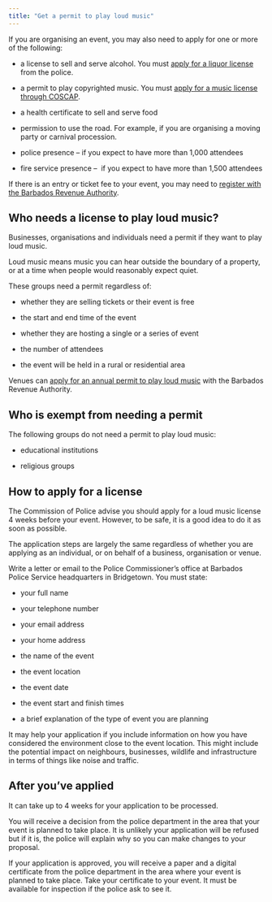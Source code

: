```yaml
---
title: "Get a permit to play loud music"
---
```


If you are organising an event, you may also need to apply for one or more of the following: 

- a license to sell and serve alcohol. You must [apply for a liquor license](https://liquorlicence.gov.bb/) from the police.

- a permit to play copyrighted music. You must [apply for a music license through COSCAP](https://coscap.org/tariffs).

- a health certificate to sell and serve food

- permission to use the road. For example, if you are organising a moving party or carnival procession.

- police presence – if you expect to have more than 1,000 attendees

- fire service presence –  if you expect to have more than 1,500 attendees

If there is an entry or ticket fee to your event, you may need to [register with the Barbados Revenue Authority](https://bra.gov.bb/).


## Who needs a license to play loud music?

Businesses, organisations and individuals need a permit if they want to play loud music. 

Loud music means music you can hear outside the boundary of a property, or at a time when people would reasonably expect quiet.

These groups need a permit regardless of:

- whether they are selling tickets or their event is free

- the start and end time of the event  

- whether they are hosting a single or a series of event

- the number of attendees

- the event will be held in a rural or residential area

Venues can [apply for an annual permit to play loud music](https://publicentertainment.bra.gov.bb/) with the Barbados Revenue Authority.


## Who is exempt from needing a permit

The following groups do not need a permit to play loud music:

- educational institutions

- religious groups



## How to apply for a license 

The Commission of Police advise you should apply for a loud music license 4 weeks before your event. However, to be safe, it is a good idea to do it as soon as possible.

The application steps are largely the same regardless of whether you are applying as an individual, or on behalf of a business, organisation or venue. 

Write a letter or email to the Police Commissioner’s office at Barbados Police Service headquarters in Bridgetown. You must state:

- your full name

- your telephone number

- your email address

- your home address

- the name of the event 

- the event location 

- the event date

- the event start and finish times

- a brief explanation of the type of event you are planning

It may help your application if you include information on how you have considered the environment close to the event location. This might include the potential impact on neighbours, businesses, wildlife and infrastructure in terms of things like noise and traffic.


## After you’ve applied

It can take up to 4 weeks for your application to be processed. 

You will receive a decision from the police department in the area that your event is planned to take place. It is unlikely your application will be refused but if it is, the police will explain why so you can make changes to your proposal.

If your application is approved, you will receive a paper and a digital certificate from the police department in the area where your event is planned to take place. Take your certificate to your event. It must be available for inspection if the police ask to see it.
